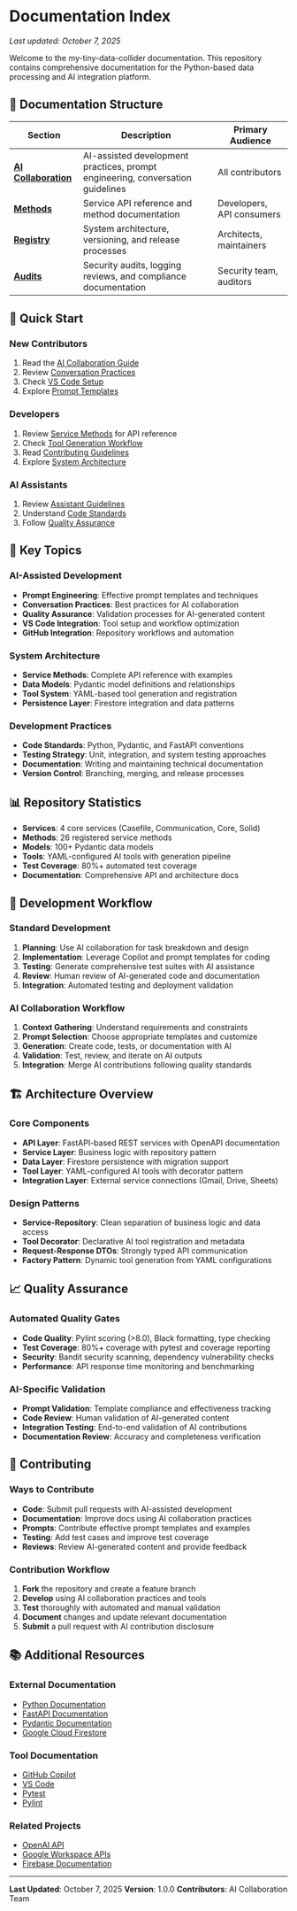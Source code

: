 # Documentation Index

*Last updated: October 7, 2025*

Welcome to the my-tiny-data-collider documentation. This repository contains comprehensive documentation for the Python-based data processing and AI integration platform.

## 📁 Documentation Structure

| Section | Description | Primary Audience |
|---------|-------------|------------------|
| **[AI Collaboration](./ai-collaboration/)** | AI-assisted development practices, prompt engineering, conversation guidelines | All contributors |
| **[Methods](./methods/)** | Service API reference and method documentation | Developers, API consumers |
| **[Registry](./registry/)** | System architecture, versioning, and release processes | Architects, maintainers |
| **[Audits](./audits/)** | Security audits, logging reviews, and compliance documentation | Security team, auditors |

## 🚀 Quick Start

### New Contributors
1. Read the [AI Collaboration Guide](./ai-collaboration/README.md)
2. Review [Conversation Practices](./ai-collaboration/practices/conversation-practices.md)
3. Check [VS Code Setup](./ai-collaboration/practices/vscode-setup.md)
4. Explore [Prompt Templates](./ai-collaboration/prompts/README.md)

### Developers
1. Review [Service Methods](./methods/README.md) for API reference
2. Check [Tool Generation Workflow](../TOOL_GENERATION_WORKFLOW.md)
3. Read [Contributing Guidelines](../CONTRIBUTING.md)
4. Explore [System Architecture](./registry/README.md)

### AI Assistants
1. Review [Assistant Guidelines](./ai-collaboration/practices/assistant-guidelines.md)
2. Understand [Code Standards](./ai-collaboration/practices/code-standards.md)
3. Follow [Quality Assurance](./ai-collaboration/workflows/quality-assurance.md)

## 🎯 Key Topics

### AI-Assisted Development
- **Prompt Engineering**: Effective prompt templates and techniques
- **Conversation Practices**: Best practices for AI collaboration
- **Quality Assurance**: Validation processes for AI-generated content
- **VS Code Integration**: Tool setup and workflow optimization
- **GitHub Integration**: Repository workflows and automation

### System Architecture
- **Service Methods**: Complete API reference with examples
- **Data Models**: Pydantic model definitions and relationships
- **Tool System**: YAML-based tool generation and registration
- **Persistence Layer**: Firestore integration and data patterns

### Development Practices
- **Code Standards**: Python, Pydantic, and FastAPI conventions
- **Testing Strategy**: Unit, integration, and system testing approaches
- **Documentation**: Writing and maintaining technical documentation
- **Version Control**: Branching, merging, and release processes

## 📊 Repository Statistics

- **Services**: 4 core services (Casefile, Communication, Core, Solid)
- **Methods**: 26 registered service methods
- **Models**: 100+ Pydantic data models
- **Tools**: YAML-configured AI tools with generation pipeline
- **Test Coverage**: 80%+ automated test coverage
- **Documentation**: Comprehensive API and architecture docs

## 🔄 Development Workflow

### Standard Development
1. **Planning**: Use AI collaboration for task breakdown and design
2. **Implementation**: Leverage Copilot and prompt templates for coding
3. **Testing**: Generate comprehensive test suites with AI assistance
4. **Review**: Human review of AI-generated code and documentation
5. **Integration**: Automated testing and deployment validation

### AI Collaboration Workflow
1. **Context Gathering**: Understand requirements and constraints
2. **Prompt Selection**: Choose appropriate templates and customize
3. **Generation**: Create code, tests, or documentation with AI
4. **Validation**: Test, review, and iterate on AI outputs
5. **Integration**: Merge AI contributions following quality standards

## 🏗️ Architecture Overview

### Core Components
- **API Layer**: FastAPI-based REST services with OpenAPI documentation
- **Service Layer**: Business logic with repository pattern
- **Data Layer**: Firestore persistence with migration support
- **Tool Layer**: YAML-configured AI tools with decorator pattern
- **Integration Layer**: External service connections (Gmail, Drive, Sheets)

### Design Patterns
- **Service-Repository**: Clean separation of business logic and data access
- **Tool Decorator**: Declarative AI tool registration and metadata
- **Request-Response DTOs**: Strongly typed API communication
- **Factory Pattern**: Dynamic tool generation from YAML configurations

## 📈 Quality Assurance

### Automated Quality Gates
- **Code Quality**: Pylint scoring (>8.0), Black formatting, type checking
- **Test Coverage**: 80%+ coverage with pytest and coverage reporting
- **Security**: Bandit security scanning, dependency vulnerability checks
- **Performance**: API response time monitoring and benchmarking

### AI-Specific Validation
- **Prompt Validation**: Template compliance and effectiveness tracking
- **Code Review**: Human validation of AI-generated content
- **Integration Testing**: End-to-end validation of AI contributions
- **Documentation Review**: Accuracy and completeness verification

## 🤝 Contributing

### Ways to Contribute
- **Code**: Submit pull requests with AI-assisted development
- **Documentation**: Improve docs using AI collaboration practices
- **Prompts**: Contribute effective prompt templates and examples
- **Testing**: Add test cases and improve test coverage
- **Reviews**: Review AI-generated content and provide feedback

### Contribution Workflow
1. **Fork** the repository and create a feature branch
2. **Develop** using AI collaboration practices and tools
3. **Test** thoroughly with automated and manual validation
4. **Document** changes and update relevant documentation
5. **Submit** a pull request with AI contribution disclosure

## 📚 Additional Resources

### External Documentation
- [Python Documentation](https://docs.python.org/3/)
- [FastAPI Documentation](https://fastapi.tiangolo.com/)
- [Pydantic Documentation](https://pydantic-docs.helpmanual.io/)
- [Google Cloud Firestore](https://cloud.google.com/firestore/docs)

### Tool Documentation
- [GitHub Copilot](https://docs.github.com/en/copilot)
- [VS Code](https://code.visualstudio.com/docs)
- [Pytest](https://docs.pytest.org/)
- [Pylint](https://pylint.readthedocs.io/)

### Related Projects
- [OpenAI API](https://platform.openai.com/docs)
- [Google Workspace APIs](https://developers.google.com/workspace)
- [Firebase Documentation](https://firebase.google.com/docs)

---

**Last Updated**: October 7, 2025
**Version**: 1.0.0
**Contributors**: AI Collaboration Team